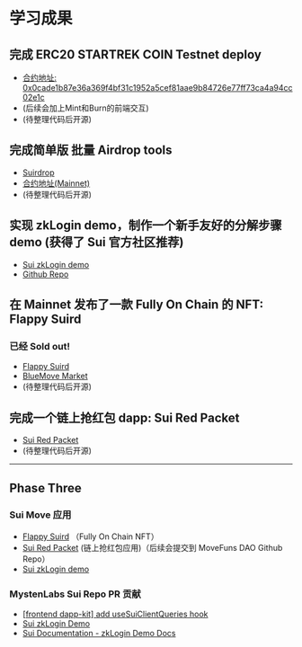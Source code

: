 # 学习成果

## 完成 ERC20 STARTREK COIN Testnet deploy
- [合约地址: 0x0cade1b87e36a369f4bf31c1952a5cef81aae9b84726e77ff73ca4a94cc02e1c](https://suiexplorer.com/object/0x0cade1b87e36a369f4bf31c1952a5cef81aae9b84726e77ff73ca4a94cc02e1c?network=testnet)
- (后续会加上Mint和Burn的前端交互)
- (待整理代码后开源)

## 完成简单版 批量 Airdrop tools
- [Suirdrop](https://suirdrop.vercel.app/)
- [合约地址(Mainnet)](https://suiexplorer.com/object/0xde9ba41cee014ca356a306ff2cc3211e0f7e4962fcd54b40345599e3351a6814)
- (待整理代码后开源)

## 实现 zkLogin demo，制作一个新手友好的分解步骤demo (获得了 Sui 官方社区推荐)
- [Sui zkLogin demo](https://sui-zklogin.vercel.app/)
- [Github Repo](https://github.com/jovicheng/sui-zklogin-demo)

## 在 Mainnet 发布了一款 Fully On Chain 的 NFT: Flappy Suird
### 已经 Sold out!
- [Flappy Suird](https://suird.app/)
- [BlueMove Market](https://sui.bluemove.net/collection/flappy-suird--820dcdaf/)
- (待整理代码后开源)

## 完成一个链上抢红包 dapp: Sui Red Packet
- [Sui Red Packet](https://sui-red-packet.vercel.app/)
- (待整理代码后开源)

---

## Phase Three

### Sui Move 应用
- [Flappy Suird](https://suird.app/) （Fully On Chain NFT）
- [Sui Red Packet](https://sui-red-packet.vercel.app/) (链上抢红包应用)（后续会提交到 MoveFuns DAO Github Repo）
- [Sui zkLogin demo](https://sui-zklogin.vercel.app/)

### MystenLabs Sui Repo PR 贡献
- [[frontend dapp-kit] add useSuiClientQueries hook](https://github.com/MystenLabs/sui/pull/14913)
- [Sui zkLogin Demo](https://github.com/MystenLabs/sui/pull/15123)
- [Sui Documentation - zkLogin Demo Docs](https://docs.sui.io/concepts/cryptography/zklogin/zklogin-example)